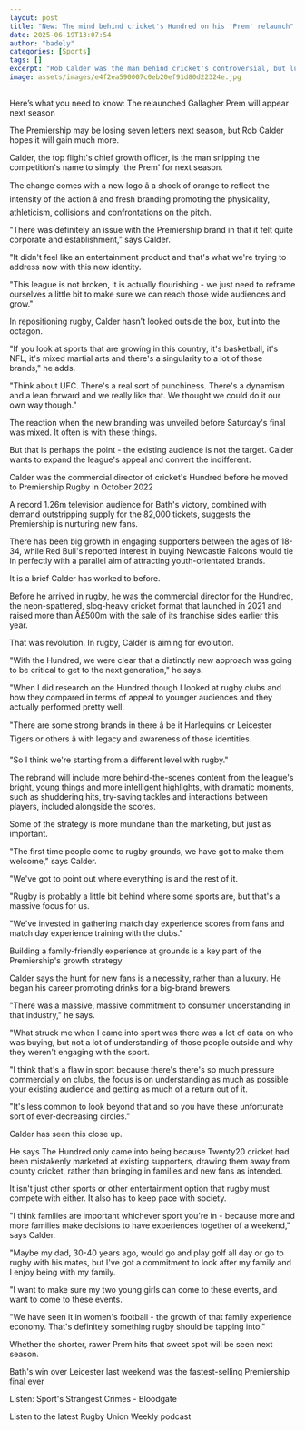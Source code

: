```yaml
---
layout: post
title: "New: The mind behind cricket's Hundred on his 'Prem' relaunch"
date: 2025-06-19T13:07:54
author: "badely"
categories: [Sports]
tags: []
excerpt: "Rob Calder was the man behind cricket's controversial, but lucrative Hundred. Now he has made over the Premiership in the hope of bringing new fans an"
image: assets/images/e4f2ea590007c0eb20ef91d80d22324e.jpg
---
```


Here’s what you need to know: The relaunched Gallagher Prem will appear next season

The Premiership may be losing seven letters next season, but Rob Calder hopes it will gain much more.

Calder, the top flight's chief growth officer, is the man snipping the competition's name to simply 'the Prem' for next season.

The change comes with a new logo â a shock of orange to reflect the intensity of the action â and fresh branding promoting the physicality, athleticism, collisions and confrontations on the pitch.

"There was definitely an issue with the Premiership brand in that it felt quite corporate and establishment," says Calder.

"It didn't feel like an entertainment product and that's what we're trying to address now with this new identity.

"This league is not broken, it is actually flourishing  - we just need to reframe ourselves a little bit to make sure we can reach those wide audiences and grow."

In repositioning rugby, Calder hasn't looked outside the box, but into the octagon.

"If you look at sports that are growing in this country, it's basketball, it's NFL, it's mixed martial arts and there's a singularity to a lot of those brands," he adds.

"Think about UFC. There's a real sort of punchiness. There's a dynamism and a lean forward and we really like that. We thought we could do it our own way though."

The reaction when the new branding was unveiled before Saturday's final was mixed. It often is with these things.

But that is perhaps the point - the existing audience is not the target. Calder wants to expand the league's appeal and convert the indifferent.

Calder was the commercial director of cricket's Hundred before he moved to Premiership Rugby in October 2022

A record 1.26m television audience for Bath's victory, combined with demand outstripping supply for the 82,000 tickets, suggests the Premiership is nurturing new fans.

There has been big growth in engaging supporters between the ages of 18-34, while Red Bull's reported interest in buying Newcastle Falcons would tie in perfectly with a parallel aim of attracting youth-orientated brands.

It is a brief Calder has worked to before.

Before he arrived in rugby, he was the commercial director for the Hundred, the neon-spattered, slog-heavy cricket format that launched in 2021 and raised more than Â£500m with the sale of its franchise sides earlier this year.

That was revolution. In rugby, Calder is aiming for evolution.

"With the Hundred, we were clear that a distinctly new approach was going to be critical to get to the next generation," he says.

"When I did research on the Hundred  though I looked at rugby clubs and how they compared in terms of appeal to younger audiences and they actually performed pretty well.

"There are some strong brands in there â be it Harlequins or Leicester Tigers or others â with legacy and awareness of those identities.

"So I think we're starting from a different level with rugby."

The rebrand will include more behind-the-scenes content from the league's bright, young things and more intelligent highlights, with dramatic moments, such as shuddering hits, try-saving tackles and interactions between players, included alongside the scores.

Some of the strategy is more mundane than the marketing, but just as important.

"The first time people come to rugby grounds, we have got to make them welcome," says Calder.

"We've got to point out where everything is and the rest of it.

"Rugby is probably a little bit behind where some sports are, but that's a massive focus for us.

"We've invested in gathering match day experience scores from fans and match day experience training with the clubs."

Building a family-friendly experience at grounds is a key part of the Premiership's growth strategy

Calder says the hunt for new fans is a necessity, rather than a luxury. He began his career promoting drinks for a big-brand brewers.

"There was a massive, massive commitment to consumer understanding in that industry," he says.

"What struck me when I came into sport was there was a lot of data on who was buying, but not a lot of understanding of those people outside and why they weren't engaging with the sport.

"I think that's a flaw in sport because there's there's so much pressure commercially on clubs, the focus is on understanding as much as possible your existing audience and getting as much of a return out of it.

"It's less common to look beyond that and so you have these unfortunate sort of ever-decreasing circles."

Calder has seen this close up.

He says The Hundred only came into being because Twenty20 cricket had been mistakenly marketed at existing supporters, drawing them away from county cricket, rather than bringing in families and new fans as intended.

It isn't just other sports or other entertainment option that rugby must compete with either. It also has to keep pace with society.

"I think families are important whichever sport you're in - because more and more families make decisions to have experiences together of a weekend," says Calder.

"Maybe my dad, 30-40 years ago, would go and play golf all day or go to rugby with his mates, but I've got a commitment to look after my family and I enjoy being with my family.

"I want to make sure my two young girls can come to these events, and want to come to these events.

"We have seen it in women's football - the growth of that family experience economy. That's definitely something rugby should be tapping into."

Whether the shorter, rawer Prem hits that sweet spot will be seen next season.

Bath's win over Leicester last weekend was the fastest-selling Premiership final ever

Listen: Sport's Strangest Crimes - Bloodgate

Listen to the latest Rugby Union Weekly podcast

